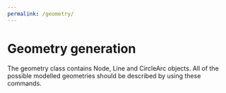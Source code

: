 ```yaml
---
permalink: /geometry/
---
```


# Geometry generation

The geometry class contains Node, Line and CircleArc objects. All of the possible modelled geometries should be
described by using these commands. 

